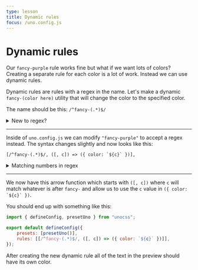 ```yaml
---
type: lesson
title: Dynamic rules
focus: /uno.config.js
---
```


# Dynamic rules

Our `fancy-purple` rule works fine but what if we want lots of colors? Creating a separate rule for each color is a lot of work. Instead we can use dynamic rules.

Dynamic rules are rules with a regex in the name. Let's make a dynamic `fancy-(color here)` utility that will change the color to the specified color.

The name should be this: `/^fancy-(.*)$/`

<details>
  <summary>New to regex?</summary>

:::info
`//` is how a regex is specified. `^` is the start of the string and `$` is the end of the string. `.*` means `match any character` and putting parentheses around like `(.*)` will create a capturing group that catches the content and allows for matching against the whole group.
:::

</details>

---

Inside of `uno.config.js` we can modify `"fancy-purple"` to accept a regex instead. The syntax changes slightly and now looks like this:

``[/^fancy-(.*)$/, ([, c]) => ({ color: `${c}` })],``

<details>
  <summary>Matching numbers in regex</summary>

:::tip
For a regex that should match numbers here is an example: ``[/^m-(\d+)$/, ([, d]) => ({ margin: `${d / 4}rem` })]``
:::

</details>

---

We now have this arrow function which starts with `([, c])` where `c` will match whatever is after `fancy-` and allow us to use the `c` value in ``({ color: `${c}` })``.

You should end up with something like this:

```js
import { defineConfig, presetUno } from "unocss";

export default defineConfig({
	presets: [presetUno()],
	rules: [[/^fancy-(.*)$/, ([, c]) => ({ color: `${c}` })]],
});
```

After creating the new dynamic rule all of the text in the preview should have its own color.
